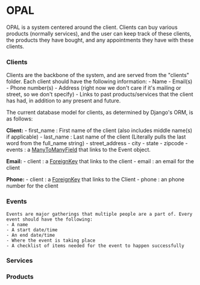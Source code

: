 # OPAL

OPAL is a system centered around the client. Clients can buy various products (normally services), and the user can keep track of these clients, the products they have bought, and any appointments they have with these clients.

### Clients

Clients are the backbone of the system, and are served from the "clients" folder. Each client should have the following information:
    - Name
    - Email(s)
    - Phone number(s)
    - Address (right now we don't care if it's mailing or street, so we don't specify)
    - Links to past products/services that the client has had, in addition to any present and future.

The current database model for clients, as determined by Django's ORM, is as follows:

**Client:**
    - first_name : First name of the client (also includes middle name(s) if applicable)
    - last_name : Last name of the client (Literally pulls the last word from the full_name string)
    - street_address
    - city
    - state
    - zipcode
    - events : a [ManyToManyField](https://docs.djangoproject.com/en/1.9/topics/db/models/#many-to-many-relationships) that links to the Event object.
        
**Email:**
    - client : a [ForeignKey](https://docs.djangoproject.com/en/1.9/ref/models/fields/#django.db.models.ForeignKey) that links to the client
    - email : an email for the client
        
**Phone:**
    - client : a [ForeignKey](https://docs.djangoproject.com/en/1.9/ref/models/fields/#django.db.models.ForeignKey) that links to the Client
    - phone : an phone number for the client

### Events
    Events are major gatherings that multiple people are a part of. Every event should have the following:
    - A name
    - A start date/time
    - An end date/time
    - Where the event is taking place
    - A checklist of items needed for the event to happen successfully
    
### Services

### Products
